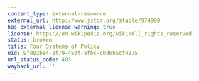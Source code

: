 ```yaml
---
content_type: external-resource
external_url: http://www.jstor.org/stable/974990
has_external_license_warning: true
license: https://en.wikipedia.org/wiki/All_rights_reserved
status: broken
title: Four Systems of Policy
uid: 9fd02b84-af79-453f-afbc-cbd6b5cf4975
url_status_code: 403
wayback_url: ''
---
```

